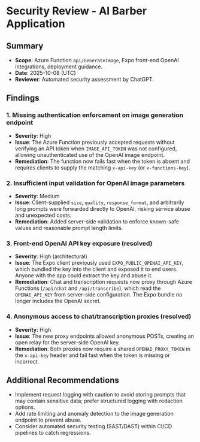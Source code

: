 # Security Review - AI Barber Application

## Summary
- **Scope**: Azure Function `api/GenerateImage`, Expo front-end OpenAI integrations, deployment guidance.
- **Date**: 2025-10-08 (UTC)
- **Reviewer**: Automated security assessment by ChatGPT.

## Findings

### 1. Missing authentication enforcement on image generation endpoint
- **Severity**: High
- **Issue**: The Azure Function previously accepted requests without verifying an API token when `IMAGE_API_TOKEN` was not configured, allowing unauthenticated use of the OpenAI image endpoint.
- **Remediation**: The function now fails fast when the token is absent and requires clients to supply the matching `x-api-key` (or `x-functions-key`).

### 2. Insufficient input validation for OpenAI image parameters
- **Severity**: Medium
- **Issue**: Client-supplied `size`, `quality`, `response_format`, and arbitrarily long prompts were forwarded directly to OpenAI, risking service abuse and unexpected costs.
- **Remediation**: Added server-side validation to enforce known-safe values and reasonable prompt length limits.

### 3. Front-end OpenAI API key exposure (resolved)
- **Severity**: High (architectural)
- **Issue**: The Expo client previously used `EXPO_PUBLIC_OPENAI_API_KEY`, which bundled the key into the client and exposed it to end users. Anyone with the app could extract the key and abuse it.
- **Remediation**: Chat and transcription requests now proxy through Azure Functions (`/api/chat` and `/api/transcribe`), which read the `OPENAI_API_KEY` from server-side configuration. The Expo bundle no longer includes the OpenAI secret.

### 4. Anonymous access to chat/transcription proxies (resolved)
- **Severity**: High
- **Issue**: The new proxy endpoints allowed anonymous POSTs, creating an open relay for the server-side OpenAI key.
- **Remediation**: Both proxies now require a shared `OPENAI_PROXY_TOKEN` in the `x-api-key` header and fail fast when the token is missing or incorrect.

## Additional Recommendations
- Implement request logging with caution to avoid storing prompts that may contain sensitive data; prefer structured logging with redaction options.
- Add rate limiting and anomaly detection to the image generation endpoint to prevent abuse.
- Consider automated security testing (SAST/DAST) within CI/CD pipelines to catch regressions.

